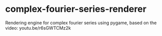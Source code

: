 # complex-fourier-series-renderer
Rendering engine for complex fourier series using pygame, based on the video: youtu.be/r6sGWTCMz2k
